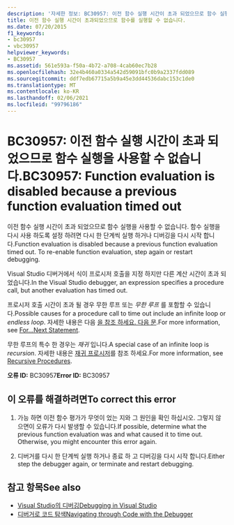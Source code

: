 ```yaml
---
description: '자세한 정보: BC30957: 이전 함수 실행 시간이 초과 되었으므로 함수 실행을 사용할 수 없습니다.'
title: 이전 함수 실행 시간이 초과되었으므로 함수를 실행할 수 없습니다.
ms.date: 07/20/2015
f1_keywords:
- bc30957
- vbc30957
helpviewer_keywords:
- BC30957
ms.assetid: 561e593a-f50a-4b72-a708-4cab60ec7b28
ms.openlocfilehash: 32e4b460a0334a542d59091bfc0b9a2337fdd089
ms.sourcegitcommit: ddf7edb67715a5b9a45e3dd44536dabc153c1de0
ms.translationtype: MT
ms.contentlocale: ko-KR
ms.lasthandoff: 02/06/2021
ms.locfileid: "99796186"
---
```

# <a name="bc30957-function-evaluation-is-disabled-because-a-previous-function-evaluation-timed-out"></a><span data-ttu-id="47d8a-103">BC30957: 이전 함수 실행 시간이 초과 되었으므로 함수 실행을 사용할 수 없습니다.</span><span class="sxs-lookup"><span data-stu-id="47d8a-103">BC30957: Function evaluation is disabled because a previous function evaluation timed out</span></span>

<span data-ttu-id="47d8a-104">이전 함수 실행 시간이 초과 되었으므로 함수 실행을 사용할 수 없습니다. 함수 실행을 다시 사용 하도록 설정 하려면 다시 한 단계씩 실행 하거나 디버깅을 다시 시작 합니다.</span><span class="sxs-lookup"><span data-stu-id="47d8a-104">Function evaluation is disabled because a previous function evaluation timed out. To re-enable function evaluation, step again or restart debugging.</span></span>

 <span data-ttu-id="47d8a-105">Visual Studio 디버거에서 식이 프로시저 호출을 지정 하지만 다른 계산 시간이 초과 되었습니다.</span><span class="sxs-lookup"><span data-stu-id="47d8a-105">In the Visual Studio debugger, an expression specifies a procedure call, but another evaluation has timed out.</span></span>

 <span data-ttu-id="47d8a-106">프로시저 호출 시간이 초과 될 경우 무한 루프 또는 *무한 루프* 를 포함할 수 있습니다.</span><span class="sxs-lookup"><span data-stu-id="47d8a-106">Possible causes for a procedure call to time out include an infinite loop or *endless loop*.</span></span> <span data-ttu-id="47d8a-107">자세한 내용은 다음 [을 참조 하세요. 다음 문](../statements/for-next-statement.md).</span><span class="sxs-lookup"><span data-stu-id="47d8a-107">For more information, see [For...Next Statement](../statements/for-next-statement.md).</span></span>

 <span data-ttu-id="47d8a-108">무한 루프의 특수 한 경우는 *재귀* 입니다.</span><span class="sxs-lookup"><span data-stu-id="47d8a-108">A special case of an infinite loop is *recursion*.</span></span> <span data-ttu-id="47d8a-109">자세한 내용은 [재귀 프로시저](../../programming-guide/language-features/procedures/recursive-procedures.md)를 참조 하세요.</span><span class="sxs-lookup"><span data-stu-id="47d8a-109">For more information, see [Recursive Procedures](../../programming-guide/language-features/procedures/recursive-procedures.md).</span></span>

 <span data-ttu-id="47d8a-110">**오류 ID:** BC30957</span><span class="sxs-lookup"><span data-stu-id="47d8a-110">**Error ID:** BC30957</span></span>

## <a name="to-correct-this-error"></a><span data-ttu-id="47d8a-111">이 오류를 해결하려면</span><span class="sxs-lookup"><span data-stu-id="47d8a-111">To correct this error</span></span>

1. <span data-ttu-id="47d8a-112">가능 하면 이전 함수 평가가 무엇이 었는 지와 그 원인을 확인 하십시오. 그렇지 않으면이 오류가 다시 발생할 수 있습니다.</span><span class="sxs-lookup"><span data-stu-id="47d8a-112">If possible, determine what the previous function evaluation was and what caused it to time out. Otherwise, you might encounter this error again.</span></span>

2. <span data-ttu-id="47d8a-113">디버거를 다시 한 단계씩 실행 하거나 종료 하 고 디버깅을 다시 시작 합니다.</span><span class="sxs-lookup"><span data-stu-id="47d8a-113">Either step the debugger again, or terminate and restart debugging.</span></span>

## <a name="see-also"></a><span data-ttu-id="47d8a-114">참고 항목</span><span class="sxs-lookup"><span data-stu-id="47d8a-114">See also</span></span>

- [<span data-ttu-id="47d8a-115">Visual Studio의 디버깅</span><span class="sxs-lookup"><span data-stu-id="47d8a-115">Debugging in Visual Studio</span></span>](/visualstudio/debugger/debugger-feature-tour)
- [<span data-ttu-id="47d8a-116">디버거로 코드 탐색</span><span class="sxs-lookup"><span data-stu-id="47d8a-116">Navigating through Code with the Debugger</span></span>](/visualstudio/debugger/navigating-through-code-with-the-debugger)

